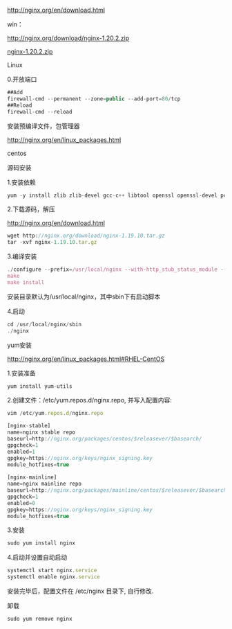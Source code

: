 http://nginx.org/en/download.html



win：

http://nginx.org/download/nginx-1.20.2.zip

[nginx-1.20.2.zip](assets/nginx-1.20.2.zip)





Linux

0.开放端口

```javascript
##Add
firewall-cmd --permanent --zone=public --add-port=80/tcp
##Reload
firewall-cmd --reload
```





安装预编译文件，包管理器

http://nginx.org/en/linux_packages.html



centos



源码安装

1.安装依赖

```javascript
yum -y install zlib zlib-devel gcc-c++ libtool openssl openssl-devel pcre-devel
```

2.下载源码，解压

http://nginx.org/en/download.html

```javascript
wget http://nginx.org/download/nginx-1.19.10.tar.gz
tar -xvf nginx-1.19.10.tar.gz
```

3.编译安装

```javascript
./configure --prefix=/usr/local/nginx --with-http_stub_status_module --with-http_ssl_module
make
make install
```

安装目录默认为/usr/local/nginx，其中sbin下有启动脚本

4.启动

```javascript
cd /usr/local/nginx/sbin
./nginx
```



yum安装

http://nginx.org/en/linux_packages.html#RHEL-CentOS

1.安装准备

```javascript
yum install yum-utils
```

2.创建文件：/etc/yum.repos.d/nginx.repo, 并写入配置内容:

```javascript
vim /etc/yum.repos.d/nginx.repo
```



```javascript
[nginx-stable]
name=nginx stable repo
baseurl=http://nginx.org/packages/centos/$releasever/$basearch/
gpgcheck=1
enabled=1
gpgkey=https://nginx.org/keys/nginx_signing.key
module_hotfixes=true
 
[nginx-mainline]
name=nginx mainline repo
baseurl=http://nginx.org/packages/mainline/centos/$releasever/$basearch/
gpgcheck=1
enabled=0
gpgkey=https://nginx.org/keys/nginx_signing.key
module_hotfixes=true
```

3.安装

```javascript
sudo yum install nginx
```

4.启动并设置自动启动

```javascript
systemctl start nginx.service
systemctl enable nginx.service
```

安装完毕后，配置文件在 /etc/nginx 目录下, 自行修改.



卸载

```javascript
sudo yum remove nginx
```

